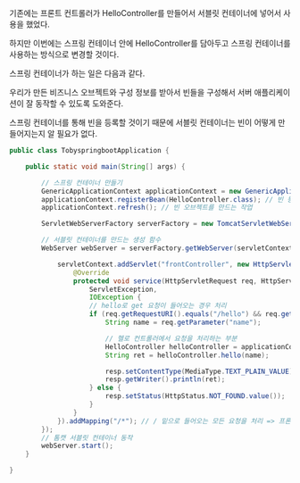 기존에는 프론트 컨트롤러가 HelloController를 만들어서 서블릿 컨테이너에 넣어서 사용을 했었다.

하지만 이번에는 스프링 컨테이너 안에 HelloController를 담아두고 스프링 컨테이너를 사용하는 방식으로 변경할 것이다.

스프링 컨테이너가 하는 일은 다음과 같다.

우리가 만든 비즈니스 오브젝트와 구성 정보를 받아서 빈들을 구성해서 서버 애플리케이션이 잘 동작할 수 있도록 도와준다.

스프링 컨테이너를 통해 빈을 등록할 것이기 때문에 서블릿 컨테이너는 빈이 어떻게 만들어지는지 알 필요가 없다.

```java
public class TobyspringbootApplication {

	public static void main(String[] args) {

		// 스프링 컨테이너 만들기
		GenericApplicationContext applicationContext = new GenericApplicationContext();
		applicationContext.registerBean(HelloController.class); // 빈 등록
		applicationContext.refresh(); // 빈 오브젝트를 만드는 작업

		ServletWebServerFactory serverFactory = new TomcatServletWebServerFactory();

		// 서블릿 컨테이너를 만드는 생성 함수
		WebServer webServer = serverFactory.getWebServer(servletContext -> {

			servletContext.addServlet("frontController", new HttpServlet() {
				@Override
				protected void service(HttpServletRequest req, HttpServletResponse resp) throws
					ServletException,
					IOException {
					// hello로 get 요청이 들어오는 경우 처리
					if (req.getRequestURI().equals("/hello") && req.getMethod().equals(HttpMethod.GET.name())) {
						String name = req.getParameter("name");

						// 헬로 컨트롤러에서 요청을 처리하는 부분
						HelloController helloController = applicationContext.getBean(HelloController.class);
						String ret = helloController.hello(name);

						resp.setContentType(MediaType.TEXT_PLAIN_VALUE);
						resp.getWriter().println(ret);
					} else {
						resp.setStatus(HttpStatus.NOT_FOUND.value());
					}
				}
			}).addMapping("/*"); // / 밑으로 들어오는 모든 요청을 처리 => 프론트 컨트롤러의 역할
		});
		// 톰캣 서블릿 컨테이너 동작
		webServer.start();
	}

}

```
